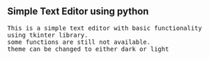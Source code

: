 ## Simple Text Editor using python

<pre stlye="font-weight: bold;">This is a simple text editor with basic functionality 
using tkinter library.
some functions are still not available.
theme can be changed to either dark or light
</pre>